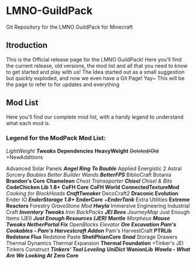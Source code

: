 # LMNO-GuildPack
Git Repository for the LMNO GuildPack for Minecraft

## Itroduction
This is the Official release page for the LMNO GuildPack!
Here you'll find the current release, old versions, the mod list and all that you need to know to get started and play with us!
The Idea started out as a small suggestion but quickly exploded, and now we even have a Git Page! Yay~
This will be the page to refer to for updates and everything

## Mod List
Here you'll find our complete mod list, with a handy legend to understand what each mod is.

### Legend for the ModPack Mod List:
*LightWeight*
*__Tweaks__*
__Dependencies__
**HeavyWeight**
~~Deleted/Old~~
+NewAdditions

Advanced Solar Panels
*__Angel Ring To Bauble__*
Applied Energistic 2
Astral Sorcery
*Baubles*
*Better Builder Wands*
*__BetterFPS__*
BiblioCraft
Botania
__Brandon's Core__
__Chameleon__
*Chest Transoporter*
*__Chisel__*
*Chisel & Bits*
__CodeChicken Lib 1.8+__
__CoFH Core__
__CoFH World__
__ConnectedTextureMod__
*Cooking for BlockHeads*
*__CraftTweaker__*
DecoCraft2
**Draconic Evolution**
Ender IO
*__EnderStorage 1.8+__*
__EnderCore__
+*__EnderTank__*
Extra Utilities
**Extreme Reactors**
Forestry
*GraveStone Mod*
*__Hwyla__*
Immersive Engineering
Industrial Craft
*__Inventory Tweaks__*
*Iron BackPacks*
*__JEI Bees__*
*JourneyMap*
Just Enough Items (JEI)
*__Just Enough Resources (JER)__*
__Mantle__
*Morpheus*
*__Mouse Tweaks__*
*__NetherPortal Fix__*
*OpenBlocks Elevator*
*__Ore Excavation__*
*__Pam's Cookables - Pam's Harvestcraft Addon__*
Pam's HarvestCraft
__PTRLib__
__Redstone Flux__
Redstone Paste
__ShetiPhianCore__
*__Snad__*
Storage Drawers
Thermal Dynamics
Thermal Expansion
__Thermal Foundation__
+Tinker's JEI
Tinkers Construct
*__Tinkers' Tool Leveling__*
*__UniDict__*
__WanionLib__
*__Wawla - What Are We Looking At__*
__Zero Core__
